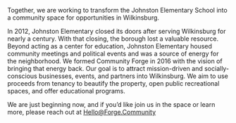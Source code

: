 Together, we are working to transform the Johnston Elementary School into a community space for opportunities in Wilkinsburg.

In 2012, Johnston Elementary closed its doors after serving Wilkinsburg for nearly a century.  With that closing, the borough lost a valuable resource.  Beyond acting as a center for education, Johnston Elementary housed community meetings and political events and was a source of energy for the neighborhood. We formed Community Forge in 2016 with the vision of bringing that energy back. Our goal is to attract mission-driven and socially-conscious businesses, events, and partners into Wilkinsburg.  We aim to use proceeds from tenancy to beautify the property, open public recreational spaces, and offer educational programs.

We are just beginning now, and if you’d like join us in the space or learn more, please reach out at <a href="mailto:Hello@Forge.Community">Hello@Forge.Community</a>


